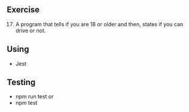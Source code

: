 ## Exercise

17. A program that tells if you are 18 or older and then, states if you can drive or not.

## Using

- Jest

## Testing

- npm run test
  or
- npm test
